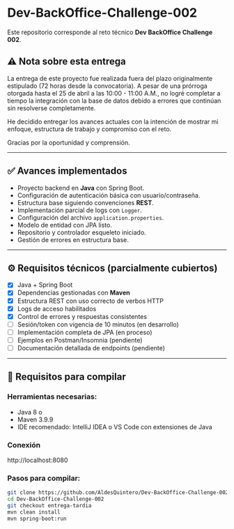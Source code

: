# Dev-BackOffice-Challenge-002

Este repositorio corresponde al reto técnico **Dev BackOffice Challenge 002**.

## ⚠️ Nota sobre esta entrega

La entrega de este proyecto fue realizada fuera del plazo originalmente estipulado (72 horas desde la convocatoria). A pesar de una prórroga otorgada hasta el 25 de abril a las 10:00 - 11:00 A.M., no logré completar a tiempo la integración con la base de datos debido a errores que continúan sin resolverse completamente. 

He decidido entregar los avances actuales con la intención de mostrar mi enfoque, estructura de trabajo y compromiso con el reto.

Gracias por la oportunidad y comprensión.

---

## ✅ Avances implementados

- Proyecto backend en **Java** con Spring Boot.
- Configuración de autenticación básica con usuario/contraseña.
- Estructura base siguiendo convenciones **REST**.
- Implementación parcial de logs con `Logger`.
- Configuración del archivo `application.properties`.
- Modelo de entidad con JPA listo.
- Repositorio y controlador esqueleto iniciado.
- Gestión de errores en estructura base.

---

## ⚙️ Requisitos técnicos (parcialmente cubiertos)

- [x] Java + Spring Boot
- [x] Dependencias gestionadas con **Maven**
- [x] Estructura REST con uso correcto de verbos HTTP
- [x] Logs de acceso habilitados
- [x] Control de errores y respuestas consistentes
- [ ] Sesión/token con vigencia de 10 minutos (en desarrollo)
- [ ] Implementación completa de JPA (en proceso)
- [ ] Ejemplos en Postman/Insomnia (pendiente)
- [ ] Documentación detallada de endpoints (pendiente)

---

## 🚀 Requisitos para compilar

### Herramientas necesarias:
- Java 8 o 
- Maven 3.9.9
- IDE recomendado: IntelliJ IDEA o VS Code con extensiones de Java

### Conexión 
http://localhost:8080

### Pasos para compilar:
```bash
git clone https://github.com/AldesQuintero/Dev-BackOffice-Challenge-002.git
cd Dev-BackOffice-Challenge-002
git checkout entrega-tardia
mvn clean install
mvn spring-boot:run


